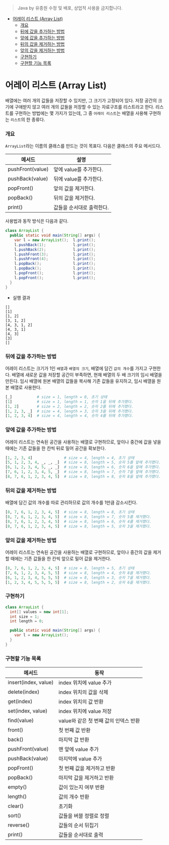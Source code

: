 > Java by 유종원
> 수정 및 배포, 상업적 사용을 금지합니다.

<!-- @import "[TOC]" {cmd="toc" depthFrom=1 depthTo=6 orderedList=false} -->

<!-- code_chunk_output -->

- [어레이 리스트 (Array List)](#어레이-리스트-array-list)
    - [개요](#개요)
    - [뒤에 값을 추가하는 방법](#뒤에-값을-추가하는-방법)
    - [앞에 값을 추가하는 방법](#앞에-값을-추가하는-방법)
    - [뒤의 값을 제거하는 방법](#뒤의-값을-제거하는-방법)
    - [앞의 값을 제거하는 방법](#앞의-값을-제거하는-방법)
    - [구현하기](#구현하기)
    - [구현할 기능 목록](#구현할-기능-목록)

<!-- /code_chunk_output -->

# 어레이 리스트 (Array List)
배열에는 여러 개의 값들을 저장할 수 있지만, 그 크기가 고정되어 있다. 저장 공간의 크기에 구애받지 않고 여러 개의 값들을 저장할 수 있는 자료구조를 리스트라고 한다. 리스트를 구현하는 방법에는 몇 가지가 있는데, 그 중 `어레이 리스트`는 배열을 사용해 구현하는 `리스트`의 한 종류다.

### 개요
`ArrayList`라는 이름의 클래스를 만드는 것이 목표다. 다음은 클래스의 주요 메서드다.

|메서드|설명|
|-|-|
|pushFront(value)|앞에 value를 추가한다.|
|pushBack(value)|뒤에 value를 추가한다.|
|popFront()|앞의 값을 제거한다.|
|popBack()|뒤의 값을 제거한다.|
|print()|값들을 순서대로 출력한다.|

사용법과 동작 방식은 다음과 같다.
```java
class ArrayList {
  public static void main(String[] args) {
    var l = new ArrayList();  l.print();
    l.pushBack(1);            l.print();
    l.pushBack(2);            l.print();
    l.pushFront(3);           l.print();
    l.pushFront(4);           l.print();
    l.popBack();              l.print();
    l.popBack();              l.print();
    l.popFront();             l.print();
    l.popFront();             l.print();
  }
}
```
* 실행 결과
```
[]
[1]
[1, 2]
[3, 1, 2]
[4, 3, 1, 2]
[4, 3, 1]
[4, 3]
[3]
[]

```

### 뒤에 값을 추가하는 방법
어레이 리스트는 크기가 1인 `배열`과 `배열의 크기`, 배열에 담긴 `값의 개수`를 가지고 구현한다. 배열에 새로운 값을 저장할 공간이 부족하면, 현재 배열의 두 배 크기의 임시 배열을 만든다. 임시 배열에 원본 배열의 값들을 복사해 기존 값들을 유지하고, 임시 배열을 원본 배열로 사용한다.
```py
[_]           # size = 1, length = 0, 초기 상태
[1]           # size = 1, length = 1, 숫자 1을 뒤에 추가했다.
[1, 2]        # size = 2, length = 2, 숫자 2를 뒤에 추가했다.
[1, 2, 3, _]  # size = 4, length = 3, 숫자 3을 뒤에 추가했다.
[1, 2, 3, 4]  # size = 4, length = 4, 숫자 4를 뒤에 추가했다.
```

### 앞에 값을 추가하는 방법
어레이 리스트는 연속된 공간을 사용하는 배열로 구현하므로, 앞이나 중간에 값을 넣을 때에는 기존 값들을 한 칸씩 뒤로 밀어 공간을 확보한다.
```py
[1, 2, 3, 4]              # size = 4, length = 4, 초기 상태
[5, 1, 2, 3, 4, _, _, _]  # size = 8, length = 5, 숫자 5를 앞에 추가했다.
[6, 1, 2, 3, 4, 5, _, _]  # size = 8, length = 6, 숫자 6을 앞에 추가했다.
[7, 6, 1, 2, 3, 4, 5, _]  # size = 8, length = 7, 숫자 7을 앞에 추가했다.
[8, 7, 6, 1, 2, 3, 4, 5]  # size = 8, length = 8, 숫자 8을 앞에 추가했다.
```

### 뒤의 값을 제거하는 방법
배열에 담긴 값의 개수를 따로 관리하므로 값의 개수를 1만큼 감소시킨다.
```py
[8, 7, 6, 1, 2, 3, 4, 5]  # size = 8, length = 8, 초기 상태
[8, 7, 6, 1, 2, 3, 4, 5]  # size = 8, length = 7, 숫자 5를 제거했다.
[8, 7, 6, 1, 2, 3, 4, 5]  # size = 8, length = 6, 숫자 4를 제거했다.
[8, 7, 6, 1, 2, 3, 4, 5]  # size = 8, length = 5, 숫자 3을 제거했다.
```

### 앞의 값을 제거하는 방법
어레이 리스트는 연속된 공간을 사용하는 배열로 구현하므로, 앞이나 중간의 값을 제거할 때에는 기존 값들을 한 칸씩 앞으로 밀어 값을 제거한다.
```py
[8, 7, 6, 1, 2, 3, 4, 5]  # size = 8, length = 5, 초기 상태
[7, 6, 1, 2, 3, 4, 5, 5]  # size = 8, length = 4, 숫자 8을 제거했다.
[6, 1, 2, 3, 4, 5, 5, 5]  # size = 8, length = 3, 숫자 7을 제거했다.
[1, 2, 3, 4, 5, 5, 5, 5]  # size = 8, length = 2, 숫자 6을 제거했다.
```

### 구현하기
```java
class ArrayList {
  int[] values = new int[1];
  int size = 1;
  int length = 0;

  public static void main(String[] args) {
    var l = new ArrayList();
  }
}
```

### 구현할 기능 목록
|메서드|동작|
|-|-|
|insert(index, value)|index 위치에 value 추가|
|delete(index)|index 위치의 값을 삭제|
|get(index)|index 위치의 값 반환|
|set(index, value)|index 위치에 value 저장|
|find(value)|value와 같은 첫 번째 값의 인덱스 반환|
|front()|첫 번째 값 반환|
|back()|마지막 값 반환|
|pushFront(value)|맨 앞에 value 추가|
|pushBack(value)|마지막에 value 추가|
|popFront()|첫 번째 값을 제거하고 반환|
|popBack()|마지막 값을 제거하고 반환|
|empty()|값이 있는지 여부 반환|
|length()|값의 개수 반환|
|clear()|초기화|
|sort()|값들을 버블 정렬로 정렬|
|reverse()|값들의 순서 뒤집기|
|print()|값들을 순서대로 출력|
